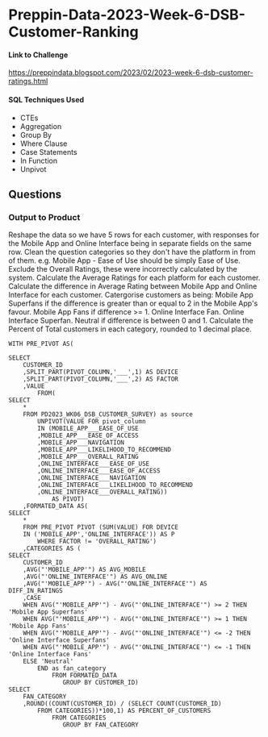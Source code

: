 # Preppin-Data-2023-Week-6-DSB-Customer-Ranking

#### Link to Challenge

https://preppindata.blogspot.com/2023/02/2023-week-6-dsb-customer-ratings.html

#### SQL Techniques Used

- CTEs
- Aggregation
- Group By
- Where Clause
- Case Statements
- In Function
- Unpivot

## Questions

### Output to Product


Reshape the data so we have 5 rows for each customer, with responses for the Mobile App and Online Interface being in separate fields on the same row.
Clean the question categories so they don't have the platform in from of them.
e.g. Mobile App - Ease of Use should be simply Ease of Use.
Exclude the Overall Ratings, these were incorrectly calculated by the system.
Calculate the Average Ratings for each platform for each customer.
Calculate the difference in Average Rating between Mobile App and Online Interface for each customer.
Catergorise customers as being:
Mobile App Superfans if the difference is greater than or equal to 2 in the Mobile App's favour.
Mobile App Fans if difference >= 1.
Online Interface Fan.
Online Interface Superfan.
Neutral if difference is between 0 and 1.
Calculate the Percent of Total customers in each category, rounded to 1 decimal place.


```
WITH PRE_PIVOT AS(

SELECT 
    CUSTOMER_ID
    ,SPLIT_PART(PIVOT_COLUMN,'___',1) AS DEVICE
    ,SPLIT_PART(PIVOT_COLUMN,'___',2) AS FACTOR 
    ,VALUE    
        FROM(
SELECT 
    * 
    FROM PD2023_WK06_DSB_CUSTOMER_SURVEY) as source
        UNPIVOT(VALUE FOR pivot_column 
        IN (MOBILE_APP___EASE_OF_USE
        ,MOBILE_APP___EASE_OF_ACCESS
        ,MOBILE_APP___NAVIGATION
        ,MOBILE_APP___LIKELIHOOD_TO_RECOMMEND
        ,MOBILE_APP___OVERALL_RATING
        ,ONLINE_INTERFACE___EASE_OF_USE
        ,ONLINE_INTERFACE___EASE_OF_ACCESS
        ,ONLINE_INTERFACE___NAVIGATION
        ,ONLINE_INTERFACE___LIKELIHOOD_TO_RECOMMEND
        ,ONLINE_INTERFACE___OVERALL_RATING))
            AS PIVOT)
    ,FORMATED_DATA AS(
SELECT 
    * 
    FROM PRE_PIVOT PIVOT (SUM(VALUE) FOR DEVICE 
    IN ('MOBILE_APP','ONLINE_INTERFACE')) AS P
        WHERE FACTOR != 'OVERALL_RATING')
    ,CATEGORIES AS (
SELECT 
    CUSTOMER_ID
    ,AVG("'MOBILE_APP'") AS AVG_MOBILE
    ,AVG("'ONLINE_INTERFACE'") AS AVG_ONLINE
    ,AVG("'MOBILE_APP'") - AVG("'ONLINE_INTERFACE'") AS DIFF_IN_RATINGS
    ,CASE 
    WHEN AVG("'MOBILE_APP'") - AVG("'ONLINE_INTERFACE'") >= 2 THEN 'Mobile App Superfans'
    WHEN AVG("'MOBILE_APP'") - AVG("'ONLINE_INTERFACE'") >= 1 THEN 'Mobile App Fans'
    WHEN AVG("'MOBILE_APP'") - AVG("'ONLINE_INTERFACE'") <= -2 THEN 'Online Interface Superfans'
    WHEN AVG("'MOBILE_APP'") - AVG("'ONLINE_INTERFACE'") <= -1 THEN 'Online Interface Fans'
    ELSE 'Neutral'
        END as fan_category
            FROM FORMATED_DATA
               GROUP BY CUSTOMER_ID)
SELECT 
    FAN_CATEGORY
    ,ROUND((COUNT(CUSTOMER_ID) / (SELECT COUNT(CUSTOMER_ID) 
        FROM CATEGORIES))*100,1) AS PERCENT_OF_CUSTOMERS
            FROM CATEGORIES
               GROUP BY FAN_CATEGORY

```
